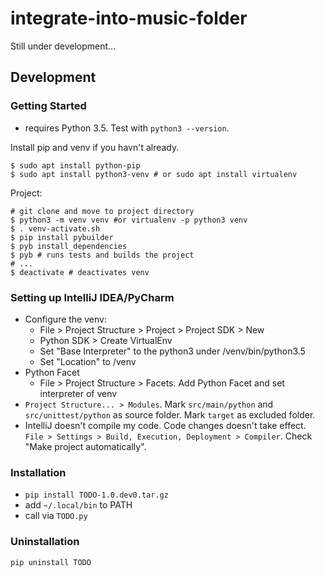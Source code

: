 # integrate-into-music-folder
Still under development...

## Development

### Getting Started
- requires Python 3.5. Test with `python3 --version`.

Install pip and venv if you havn't already.
```
$ sudo apt install python-pip
$ sudo apt install python3-venv # or sudo apt install virtualenv
```

Project:
```
# git clone and move to project directory
$ python3 -m venv venv #or virtualenv -p python3 venv
$ . venv-activate.sh
$ pip install pybuilder
$ pyb install_dependencies
$ pyb # runs tests and builds the project
# ...
$ deactivate # deactivates venv
```

### Setting up IntelliJ IDEA/PyCharm
- Configure the venv:
  - File > Project Structure > Project > Project SDK > New
  - Python SDK > Create VirtualEnv
  - Set "Base Interpreter" to the python3 under <project>/venv/bin/python3.5
  - Set "Location" to <project>/venv
- Python Facet
  - File > Project Structure > Facets. Add Python Facet and set interpreter of venv
- `Project Structure... > Modules`. Mark `src/main/python` and `src/unittest/python` as source folder. Mark `target` as excluded folder.
- IntelliJ doesn't compile my code. Code changes doesn't take effect. `File > Settings > Build, Execution, Deployment > Compiler`. Check "Make project automatically".

### Installation
- `pip install TODO-1.0.dev0.tar.gz`
- add `~/.local/bin` to PATH
- call via `TODO.py`

### Uninstallation
`pip uninstall TODO`